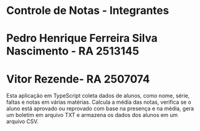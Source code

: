 # Controle de Notas - Integrantes

# Pedro Henrique Ferreira Silva Nascimento - RA 2513145
# Vitor Rezende- RA 2507074

Esta aplicação em TypeScript coleta dados de alunos, como nome, série, faltas e notas em várias matérias. Calcula a média das notas, verifica se o aluno está aprovado ou reprovado com base na presença e na média, gera um boletim em arquivo TXT e armazena os dados dos alunos em um arquivo CSV.
